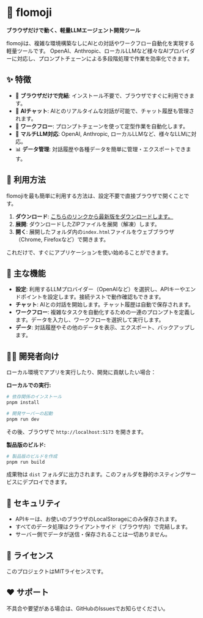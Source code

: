 # 🌊 flomoji

**ブラウザだけで動く、軽量LLMエージェント開発ツール**

flomojiは、複雑な環境構築なしにAIとの対話やワークフロー自動化を実現する軽量ツールです。 OpenAI、Anthropic、ローカルLLMなど様々なAIプロバイダーに対応し、プロンプトチェーンによる多段階処理で作業を効率化できます。

## ✨ 特徴

- 🚀 **ブラウザだけで完結**: インストール不要で、ブラウザですぐに利用できます。
- 💬 **AIチャット**: AIとのリアルタイムな対話が可能で、チャット履歴も管理されます。
- 🔗 **ワークフロー**: プロンプトチェーンを使って定型作業を自動化します。
- 🔌 **マルチLLM対応**: OpenAI, Anthropic, ローカルLLMなど、様々なLLMに対応。
- 📊 **データ管理**: 対話履歴や各種データを簡単に管理・エクスポートできます。

## 🚀 利用方法

flomojiを最も簡単に利用する方法は、設定不要で直接ブラウザで開くことです。

1.  **ダウンロード**: [こちらのリンクから最新版をダウンロードします。](https://github.com/hama-jp/llm-agent-lite/archive/refs/heads/gh-pages.zip)
2.  **展開**: ダウンロードしたZIPファイルを展開（解凍）します。
3.  **開く**: 展開したフォルダ内の`index.html`ファイルをウェブブラウザ（Chrome, Firefoxなど）で開きます。

これだけで、すぐにアプリケーションを使い始めることができます。

## 📝 主な機能

- **設定**: 利用するLLMプロバイダー（OpenAIなど）を選択し、APIキーやエンドポイントを設定します。接続テストで動作確認もできます。
- **チャット**: AIとの対話を開始します。チャット履歴は自動で保存されます。
- **ワークフロー**: 複雑なタスクを自動化するための一連のプロンプトを定義します。データを入力し、ワークフローを選択して実行します。
- **データ**: 対話履歴やその他のデータを表示、エクスポート、バックアップします。

## 🧑‍💻 開発者向け

ローカル環境でアプリを実行したり、開発に貢献したい場合：

**ローカルでの実行:**
```bash
# 依存関係のインストール
pnpm install

# 開発サーバーの起動
pnpm run dev
```
その後、ブラウザで `http://localhost:5173` を開きます。

**製品版のビルド:**
```bash
# 製品版のビルドを作成
pnpm run build
```
成果物は `dist` フォルダに出力されます。このフォルダを静的ホスティングサービスにデプロイできます。

## 🔐 セキュリティ

- APIキーは、お使いのブラウザのLocalStorageにのみ保存されます。
- すべてのデータ処理はクライアントサイド（ブラウザ内）で完結します。
- サーバー側でデータが送信・保存されることは一切ありません。

## 📄 ライセンス

このプロジェクトはMITライセンスです。

## ❤️ サポート

不具合や要望がある場合は、GitHubのIssuesでお知らせください。
